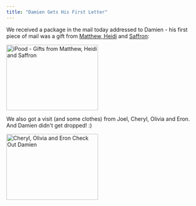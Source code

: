 ```yaml
---
title: "Damien Gets His First Letter"
---
```

<p>We received a package in the mail today addressed to Damien - his first piece of mail was a gift from <a href="https://mennoboy.com/matthew/">Matthew, Heidi</a> and <a href="https://www.mennogirl.com/saffron/">Saffron</a>:</p>
<p><a href="https://www.flickr.com/photos/lemon/764780648/" class="tt-flickr"><img src="https://farm2.static.flickr.com/1354/764780648_b50d7f3c82_m.jpg" alt="iPood - Gifts from Matthew, Heidi and Saffron" width="240" height="171" border="0" /></a></p>
<p>We also got a visit (and some clothes) from Joel, Cheryl, Olivia and Eron.  And Damien didn't get dropped!  :)</p>
<p><a href="https://www.flickr.com/photos/lemon/763915659/" class="tt-flickr"><img src="https://farm2.static.flickr.com/1437/763915659_fb98a44341_m.jpg" alt="Cheryl, Olivia and Eron Check Out Damien" width="240" height="172" border="0" /></a></p>
